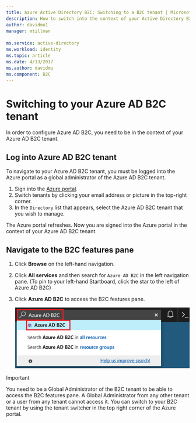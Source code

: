 ```yaml
---
title: Azure Active Directory B2C: Switching to a B2C tenant | Microsoft Docs
description: How to switch into the context of your Active Directory B2C tenant
author: davidmu1
manager: mtillman

ms.service: active-directory
ms.workload: identity
ms.topic: article
ms.date: 4/13/2017
ms.author: davidmu
ms.component: B2C
---
```


# Switching to your Azure AD B2C tenant

In order to configure Azure AD B2C, you need to be in the context of your Azure AD B2C tenant.

## Log into Azure AD B2C tenant

To navigate to your Azure AD B2C tenant, you must be logged into the Azure portal as a global administrator of the Azure AD B2C tenant.

1. Sign into the [Azure portal](http://portal.azure.com).
1. Switch tenants by clicking your email address or picture in the top-right corner.
1. In the `Directory` list that appears, select the Azure AD B2C tenant that you wish to manage.

The Azure portal refreshes.  Now you are signed into the Azure portal in the context of your Azure AD B2C tenant.

## Navigate to the B2C features pane

1. Click **Browse** on the left-hand navigation.
1. Click **All services** and then search for `Azure AD B2C` in the left navigation pane.  (To pin to your left-hand Startboard, click the star to the left of Azure AD B2C)
1. Click **Azure AD B2C** to access the B2C features pane.
   
    ![Screen shot of Browse to B2C features pane](./media/active-directory-b2c-get-started/b2c-browse.png)

> [!IMPORTANT]
> You need to be a Global Administrator of the B2C tenant to be able to access the B2C features pane. A Global Administrator from any other tenant or a user from any tenant cannot access it.  You can switch to your B2C tenant by using the tenant switcher in the top right corner of the Azure portal.
